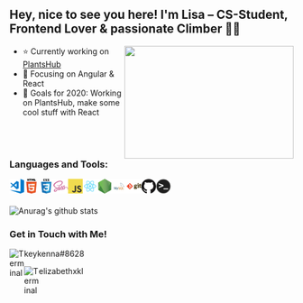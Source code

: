 
## Hey, nice to see you here! I'm Lisa – CS-Student, Frontend Lover & passionate Climber 🧗🏻
<img align='right' src='https://media0.giphy.com/media/3o752nnUPE7OzLeSVW/giphy.gif?cid=ecf05e47cttzst3e8rgdy45chsjwisx08gahznka3iroh8b9&rid=giphy.gif' width=300px height=200px/>

- ⭐️ Currently working on <a href='https://github.com/qt1337/PlantsHub'>PlantsHub</a>
- 🐝 Focusing on Angular & React 
- 🏈 Goals for 2020: Working on PlantsHub, make some cool stuff with React<br>
<br><br><br>



### Languages and Tools:

<img align="left" alt="Visual Studio Code" width="26px" src="https://raw.githubusercontent.com/github/explore/80688e429a7d4ef2fca1e82350fe8e3517d3494d/topics/visual-studio-code/visual-studio-code.png" />
<img align="left" alt="HTML5" width="26px" src="https://raw.githubusercontent.com/github/explore/80688e429a7d4ef2fca1e82350fe8e3517d3494d/topics/html/html.png" />
<img align="left" alt="CSS3" width="26px" src="https://raw.githubusercontent.com/github/explore/80688e429a7d4ef2fca1e82350fe8e3517d3494d/topics/css/css.png" />
<img align="left" alt="Sass" width="26px" src="https://raw.githubusercontent.com/github/explore/80688e429a7d4ef2fca1e82350fe8e3517d3494d/topics/sass/sass.png" />
<img align="left" alt="JavaScript" width="26px" src="https://raw.githubusercontent.com/github/explore/80688e429a7d4ef2fca1e82350fe8e3517d3494d/topics/javascript/javascript.png" />
<img align="left" alt="React" width="26px" src="https://raw.githubusercontent.com/github/explore/80688e429a7d4ef2fca1e82350fe8e3517d3494d/topics/react/react.png" />

<img align="left" alt="Node.js" width="26px" src="https://raw.githubusercontent.com/github/explore/80688e429a7d4ef2fca1e82350fe8e3517d3494d/topics/nodejs/nodejs.png" />
<img align="left" alt="MySQL" width="26px" src="https://raw.githubusercontent.com/github/explore/80688e429a7d4ef2fca1e82350fe8e3517d3494d/topics/mysql/mysql.png" />
<img align="left" alt="Git" width="26px" src="https://raw.githubusercontent.com/github/explore/80688e429a7d4ef2fca1e82350fe8e3517d3494d/topics/git/git.png" />
<img align="left" alt="GitHub" width="26px" src="https://raw.githubusercontent.com/github/explore/78df643247d429f6cc873026c0622819ad797942/topics/github/github.png" />
<img align="left" alt="Terminal" width="26px" src="https://raw.githubusercontent.com/github/explore/80688e429a7d4ef2fca1e82350fe8e3517d3494d/topics/terminal/terminal.png" />

<br />
<br />

![Anurag's github stats](https://github-readme-stats.vercel.app/api?username=liza-kl&show_icons=true&theme=radical)

### Get in Touch with Me!
<p><img align="left" alt="Terminal" width="26px" src="https://cdn.iconscout.com/icon/free/png-512/discord-3-569463.png"/>keykenna#8628</p>

<p><img align="left" alt="Terminal" width="26px" src="https://image.flaticon.com/icons/png/512/174/174855.png"/>elizabethxkl</p>

